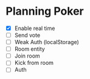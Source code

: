 # Planning Poker

- [x] Enable real time
- [ ] Send vote
- [ ] Weak Auth (localStorage)
- [ ] Room entity
- [ ] Join room
- [ ] Kick from room
- [ ] Auth
